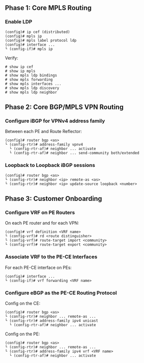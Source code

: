 ## Phase 1: Core MPLS Routing
### Enable LDP
```
(config)# ip cef (distributed)
(config)# mpls ip
(config)# mpls label protocol ldp
(config)# interface ...
└ (config-if)# mpls ip
```

Verify:
```
# show ip cef
# show ip mpls
# show mpls ldp bindings
# show mpls forwarding
# show mpls interfaces ...
# show mpls ldp discovery
# show mpls ldp neighbor
```

## Phase 2: Core BGP/MPLS VPN Routing
### Configure iBGP for VPNv4 address family
Between each PE and Route Reflector:
```
(config)# router bgp <as>
└ (config-rtr)# address-family vpnv4
  └ (config-rtr-af)# neighbor ... activate
  └ (config-rtr-af)# neighbor ... send-community both/extended
```

### Loopback to Loopback iBGP sessions
```
(config)# router bgp <as>
└ (config-rtr)# neighbor <ip> remote-as <as>
└ (config-rtr)# neighbor <ip> update-source loopback <number>
```

## Phase 3: Customer Onboarding
### Configure VRF on PE Routers
On each PE router and for each VPN:
```
(config)# vrf definition <VRF name>
└ (config-vrf)# rd <route distinguisher>
└ (config-vrf)# route-target import <community>
└ (config-vrf)# route-target export <community>
```

### Associate VRF to the PE-CE Interfaces
For each PE-CE interface on PEs:
```
(config)# interface ...
└ (config-if)# vrf forwarding <VRF name>
```

### Configure eBGP as the PE-CE Routing Protocol
Config on the CE:
```
(config)# router bgp <as>
└ (config-rtr)# neighbor ... remote-as ...
└ (config-rtr)# address-family ipv4 unicast
  └ (config-rtr-af)# neighbor ... activate
```

Config on the PE:
```
(config)# router bgp <as>
└ (config-rtr)# neighbor ... remote-as ...
└ (config-rtr)# address-family ipv4 vrf <VRF name>
  └ (config-rtr-af)# neighbor ... activate
```